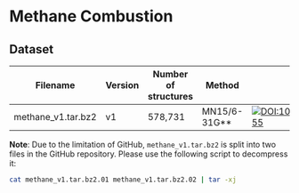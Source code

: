# Methane Combustion

## Dataset

| Filename | Version | Number of structures | Method | figshare | Google Drive | Citation |
| ---- | ---- | ---- | ---- | ---- | ---- | ---- |
| methane_v1.tar.bz2 | v1 | 578,731 | MN15/6-31G\*\* | [![DOI:10.6084/m9.figshare.12973055](https://img.shields.io/badge/DOI-10.6084%2Fm9.figshare.12973055-blue)](https://doi.org/10.6084/m9.figshare.12973055) | [Download](https://drive.google.com/file/d/1QpSjY7rxlUMG2yRci3HNRXoqhxSRfMJh/view?usp=sharing) | [![DOI:10.1038/s41467-020-19497-z](https://img.shields.io/badge/DOI-10.1038%2Fs41467--020--19497--z-blue)](https://doi.org/10.1038/s41467-020-19497-z) |

**Note**: Due to the limitation of GitHub, `methane_v1.tar.bz2` is split into two files in the GitHub repository. Please use the following script to decompress it:

```sh
cat methane_v1.tar.bz2.01 methane_v1.tar.bz2.02 | tar -xj
```
